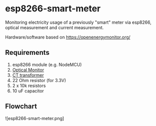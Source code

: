 # esp8266-smart-meter

Monitoring electricity usage of a previously "smart" meter via esp8266, optical measurement and current measurement.

Hardware/software based on https://openenergymonitor.org/

## Requirements

1. esp8266 module (e.g. NodeMCU)
2. [Optical Monitor](https://shop.openenergymonitor.com/optical-utility-meter-led-pulse-sensor/)
3. [CT transformer](https://shop.openenergymonitor.com/100a-max-clip-on-current-sensor-ct/)
4. 22 Ohm resistor (for 3.3V)
5. 2 x 10k resistors
6. 10 uF capacitor

## Flowchart

![esp8266-smart-meter.png]
